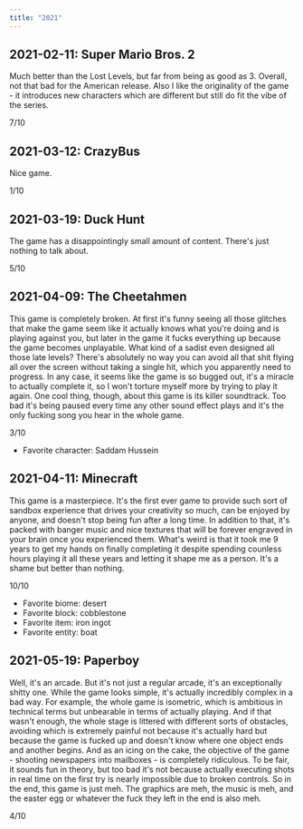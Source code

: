 ```yaml
---
title: "2021"
---
```


## 2021-02-11: Super Mario Bros. 2

Much better than the Lost Levels, but far from being as good as 3.
Overall, not that bad for the American release. Also I like the
originality of the game - it introduces new characters which are
different but still do fit the vibe of the series.

7/10

## 2021-03-12: CrazyBus

Nice game.

1/10

## 2021-03-19: Duck Hunt

The game has a disappointingly small amount of content. There's just
nothing to talk about.

5/10

## 2021-04-09: The Cheetahmen

This game is completely broken. At first it's funny seeing all those
glitches that make the game seem like it actually knows what you're
doing and is playing against you, but later in the game it fucks
everything up because the game becomes unplayable. What kind of a
sadist even designed all those late levels? There's absolutely no way
you can avoid all that shit flying all over the screen without taking
a single hit, which you apparently need to progress. In any case, it
seems like the game is so bugged out, it's a miracle to actually
complete it, so I won't torture myself more by trying to play it
again. One cool thing, though, about this game is its killer
soundtrack. Too bad it's being paused every time any other sound
effect plays and it's the only fucking song you hear in the whole
game.

3/10

* Favorite character: Saddam Hussein

## 2021-04-11: Minecraft

This game is a masterpiece. It's the first ever game to provide such
sort of sandbox experience that drives your creativity so much, can be
enjoyed by anyone, and doesn't stop being fun after a long time. In
addition to that, it's packed with banger music and nice textures that
will be forever engraved in your brain once you experienced them.
What's weird is that it took me 9 years to get my hands on finally
completing it despite spending counless hours playing it all these
years and letting it shape me as a person. It's a shame but better
than nothing.

10/10

* Favorite biome: desert
* Favorite block: cobblestone
* Favorite item: iron ingot
* Favorite entity: boat

## 2021-05-19: Paperboy

Well, it's an arcade. But it's not just a regular arcade, it's an
exceptionally shitty one. While the game looks simple, it's actually
incredibly complex in a bad way. For example, the whole game is
isometric, which is ambitious in technical terms but unbearable in
terms of actually playing. And if that wasn't enough, the whole stage
is littered with different sorts of obstacles, avoiding which is
extremely painful not because it's actually hard but because the game
is fucked up and doesn't know where one object ends and another
begins. And as an icing on the cake, the objective of the game -
shooting newspapers into mailboxes - is completely ridiculous. To be
fair, it sounds fun in theory, but too bad it's not because actually
executing shots in real time on the first try is nearly impossible due
to broken controls. So in the end, this game is just meh. The graphics
are meh, the music is meh, and the easter egg or whatever the fuck
they left in the end is also meh.

4/10
